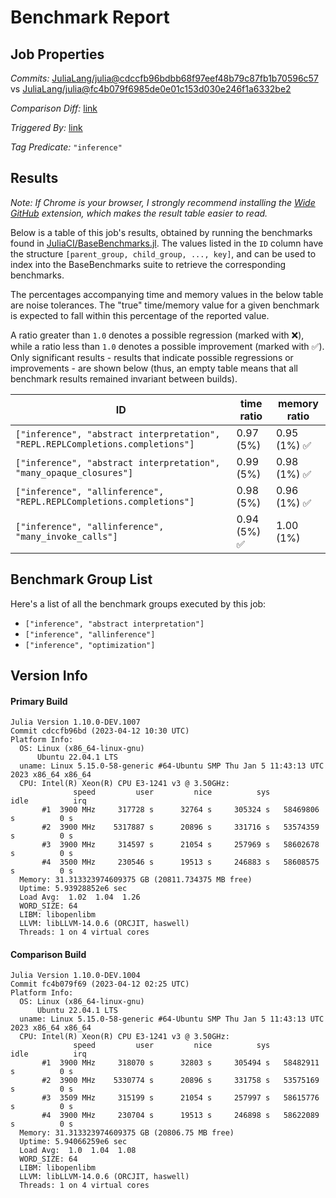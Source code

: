 # Benchmark Report

## Job Properties

*Commits:* [JuliaLang/julia@cdccfb96bdbb68f97eef48b79c87fb1b70596c57](https://github.com/JuliaLang/julia/commit/cdccfb96bdbb68f97eef48b79c87fb1b70596c57) vs [JuliaLang/julia@fc4b079f6985de0e01c153d030e246f1a6332be2](https://github.com/JuliaLang/julia/commit/fc4b079f6985de0e01c153d030e246f1a6332be2)

*Comparison Diff:* [link](https://github.com/JuliaLang/julia/compare/fc4b079f6985de0e01c153d030e246f1a6332be2..cdccfb96bdbb68f97eef48b79c87fb1b70596c57)

*Triggered By:* [link](https://github.com/JuliaLang/julia/pull/41931#issuecomment-1505112080)

*Tag Predicate:* `"inference"`

## Results

*Note: If Chrome is your browser, I strongly recommend installing the [Wide GitHub](https://chrome.google.com/webstore/detail/wide-github/kaalofacklcidaampbokdplbklpeldpj?hl=en)
extension, which makes the result table easier to read.*

Below is a table of this job's results, obtained by running the benchmarks found in
[JuliaCI/BaseBenchmarks.jl](https://github.com/JuliaCI/BaseBenchmarks.jl). The values
listed in the `ID` column have the structure `[parent_group, child_group, ..., key]`,
and can be used to index into the BaseBenchmarks suite to retrieve the corresponding
benchmarks.

The percentages accompanying time and memory values in the below table are noise tolerances. The "true"
time/memory value for a given benchmark is expected to fall within this percentage of the reported value.

A ratio greater than `1.0` denotes a possible regression (marked with :x:), while a ratio less
than `1.0` denotes a possible improvement (marked with :white_check_mark:). Only significant results - results
that indicate possible regressions or improvements - are shown below (thus, an empty table means that all
benchmark results remained invariant between builds).

| ID | time ratio | memory ratio |
|----|------------|--------------|
| `["inference", "abstract interpretation", "REPL.REPLCompletions.completions"]` | 0.97 (5%)  | 0.95 (1%) :white_check_mark: |
| `["inference", "abstract interpretation", "many_opaque_closures"]` | 0.99 (5%)  | 0.98 (1%) :white_check_mark: |
| `["inference", "allinference", "REPL.REPLCompletions.completions"]` | 0.98 (5%)  | 0.96 (1%) :white_check_mark: |
| `["inference", "allinference", "many_invoke_calls"]` | 0.94 (5%) :white_check_mark: | 1.00 (1%)  |

## Benchmark Group List

Here's a list of all the benchmark groups executed by this job:

- `["inference", "abstract interpretation"]`
- `["inference", "allinference"]`
- `["inference", "optimization"]`

## Version Info

#### Primary Build

```
Julia Version 1.10.0-DEV.1007
Commit cdccfb96bd (2023-04-12 10:30 UTC)
Platform Info:
  OS: Linux (x86_64-linux-gnu)
      Ubuntu 22.04.1 LTS
  uname: Linux 5.15.0-58-generic #64-Ubuntu SMP Thu Jan 5 11:43:13 UTC 2023 x86_64 x86_64
  CPU: Intel(R) Xeon(R) CPU E3-1241 v3 @ 3.50GHz: 
              speed         user         nice          sys         idle          irq
       #1  3900 MHz     317728 s      32764 s     305324 s   58469806 s          0 s
       #2  3900 MHz    5317887 s      20896 s     331716 s   53574359 s          0 s
       #3  3900 MHz     314597 s      21054 s     257969 s   58602678 s          0 s
       #4  3500 MHz     230546 s      19513 s     246883 s   58608575 s          0 s
  Memory: 31.313323974609375 GB (20811.734375 MB free)
  Uptime: 5.93928852e6 sec
  Load Avg:  1.02  1.04  1.26
  WORD_SIZE: 64
  LIBM: libopenlibm
  LLVM: libLLVM-14.0.6 (ORCJIT, haswell)
  Threads: 1 on 4 virtual cores

```

#### Comparison Build

```
Julia Version 1.10.0-DEV.1004
Commit fc4b079f69 (2023-04-12 02:25 UTC)
Platform Info:
  OS: Linux (x86_64-linux-gnu)
      Ubuntu 22.04.1 LTS
  uname: Linux 5.15.0-58-generic #64-Ubuntu SMP Thu Jan 5 11:43:13 UTC 2023 x86_64 x86_64
  CPU: Intel(R) Xeon(R) CPU E3-1241 v3 @ 3.50GHz: 
              speed         user         nice          sys         idle          irq
       #1  3900 MHz     318070 s      32803 s     305494 s   58482911 s          0 s
       #2  3900 MHz    5330774 s      20896 s     331758 s   53575169 s          0 s
       #3  3509 MHz     315199 s      21054 s     257997 s   58615776 s          0 s
       #4  3900 MHz     230704 s      19513 s     246898 s   58622089 s          0 s
  Memory: 31.313323974609375 GB (20806.75 MB free)
  Uptime: 5.94066259e6 sec
  Load Avg:  1.0  1.04  1.08
  WORD_SIZE: 64
  LIBM: libopenlibm
  LLVM: libLLVM-14.0.6 (ORCJIT, haswell)
  Threads: 1 on 4 virtual cores

```
